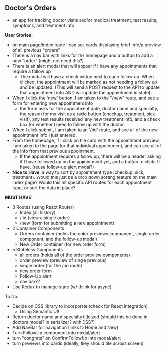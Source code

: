 ## Doctor's Orders

- an app for tracking doctor visits and/or medical treatment, test results, symptoms, and treatment info

**User Stories:** 

- on main page/index route I can see cards displaying brief info/a preview of all previous "orders"
- There is a nav bar with links for the homepage and a button to add a new "order" (might not need this?)
- There is an alert modal that will appear if I have any appointments that require a follow up
    - The modal will have a check button next to each follow up. When clicked, the appointment will be marked as not needing a follow up and be updated. (This will send a POST request to the API to update that appointment info AND will update the appointment in state)
- When I click the 'new' button, I am taken to the "/new" route, and see a form for entering new appointment info
    - the form asks for the appointment date, doctor name and specialty, the reason for my visit as a radio button (checkup, treatment, sick visit), any test results received, any new treatment info, and a check box for whether I need to follow up with the doctor.
- When I click submit, I am taken to an '/:id' route, and see all of the new appointment info I just entered.
- From the homepage, if I click on the card with the appointment preview, I am taken to the page for that individual appointment, and can see all of the info from that previous appointment.
    - If the appointment requires a follow up, there will be a header asking if I have followed up on the appointment yet, and a button to click if I have. (reuse follow-up alert modal?)
- **Nice to Have**: a way to sort by appointment type (checkup, sick, treatment). Would this just be a drop down sorting feature on the main index page? Would this hit specific API routes for each appointment type, or sort the data in place?

**MUST HAVE:** 

- 3 Routes (using React Router)
    - Index (all history)
    - /:id (view a single order)
    - /new (form for submitting a new appointment)
- 2 Container Components
    - Orders container (holds the order previews component, single order component, and the follow-up modal)
    - New Order container (for new order form)
- 5 Stateless Components
    - all orders (holds all of the order preview components)
    - order preview (preview of single previous)
    - single order (for the /:id route)
    - new order form
    - Follow-Up alert
    - nav bar??
- Use Redux to manage state (w/ thunk for async)

To Do: 
- Decide on CSS library to incorporate (check for React integration)
  - Using Semantic UI!
- Return doctor name and specialty titleized (should this be done in doctors model? in serializer? with CSS?)
- Add NavBar for navigation (links to Home and New)
- Turn FollowUp component into modal/alert
- turn "congrats" on ConfirmFollowUp into modal/alert
- turn previews into cards (ideally, they should tile across screen)